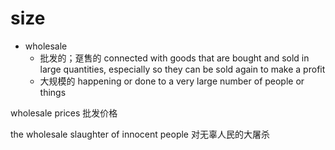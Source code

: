 # size

- wholesale
  - 批发的；趸售的 connected with goods that are bought and sold in large quantities, especially so they can be sold again to make a profit
  - 大规模的 happening or done to a very large number of people or things

wholesale prices
批发价格

the wholesale slaughter of innocent people
对无辜人民的大屠杀

